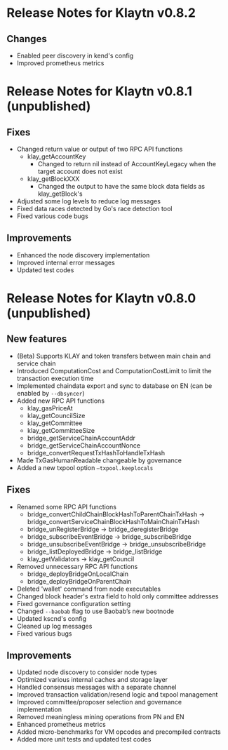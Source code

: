 # Release Notes for Klaytn v0.8.2

## Changes

* Enabled peer discovery in kend's config
* Improved prometheus metrics

# Release Notes for Klaytn v0.8.1 (unpublished)

## Fixes

* Changed return value or output of two RPC API functions 
   * klay_getAccountKey 
       * Changed to return nil instead of AccountKeyLegacy when the target account does not exist
   * klay_getBlockXXX 
       * Changed the output to have the same block data fields as klay_getBlock's
* Adjusted some log levels to reduce log messages
* Fixed data races detected by Go's race detection tool
* Fixed various code bugs

## Improvements

* Enhanced the node discovery implementation
* Improved internal error messages
* Updated test codes

# Release Notes for Klaytn v0.8.0 (unpublished)

## New features

* (Beta) Supports KLAY and token transfers between main chain and service chain
* Introduced ComputationCost and ComputationCostLimit to limit the transaction execution time
* Implemented chaindata export and sync to database on EN (can be enabled by `--dbsyncer`)
* Added new RPC API functions 
   * klay_gasPriceAt
   * klay_getCouncilSize
   * klay_getCommittee
   * klay_getCommitteeSize
   * bridge_getServiceChainAccountAddr
   * bridge_getServiceChainAccountNonce
   * bridge_convertRequestTxHashToHandleTxHash
* Made TxGasHumanReadable changeable by governance
* Added a new txpool option `—txpool.keeplocals`

## Fixes

* Renamed some RPC API functions 
   * bridge_convertChildChainBlockHashToParentChainTxHash -> bridge_convertServiceChainBlockHashToMainChainTxHash
   * bridge_unRegisterBridge -> bridge_deregisterBridge
   * bridge_subscribeEventBridge -> bridge_subscribeBridge
   * bridge_unsubscribeEventBridge -> bridge_unsubscribeBridge
   * bridge_listDeployedBridge -> bridge_listBridge
   * klay_getValidators -> klay_getCouncil
* Removed unnecessary RPC API functions 
   * bridge_deployBridgeOnLocalChain
   * bridge_deployBridgeOnParentChain
* Deleted 'wallet' command from node executables
* Changed block header's extra field to hold only committee addresses
* Fixed governance configuration setting
* Changed `--baobab` flag to use Baobab’s new bootnode
* Updated kscnd's config
* Cleaned up log messages
* Fixed various bugs

## Improvements

* Updated node discovery to consider node types
* Optimized various internal caches and storage layer
* Handled consensus messages with a separate channel
* Improved transaction validation/resend logic and txpool management
* Improved committee/proposer selection and governance implementation
* Removed meaningless mining operations from PN and EN
* Enhanced prometheus metrics
* Added micro-benchmarks for VM opcodes and precompiled contracts
* Added more unit tests and updated test codes